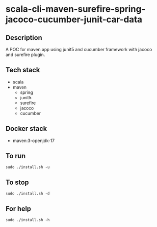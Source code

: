 # scala-cli-maven-surefire-spring-jacoco-cucumber-junit-car-data

## Description
A POC for maven app using junit5
and cucumber framework
 with jacoco
and surefire plugin.

## Tech stack
- scala
- maven
	- spring
  - junit5
  - surefire
  - jacoco
  - cucumber

## Docker stack
- maven:3-openjdk-17

## To run
`sudo ./install.sh -u`

## To stop
`sudo ./install.sh -d`

## For help
`sudo ./install.sh -h`
